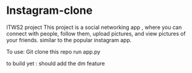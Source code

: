 # Instagram-clone
ITWS2 project
This project is a social networking app , where you can connect with people, follow them, upload pictures, and view pictures of your friends. similar to the popular instagram app.

To use: 
Git clone this repo
run app.py

to build yet :
should add the dm feature
